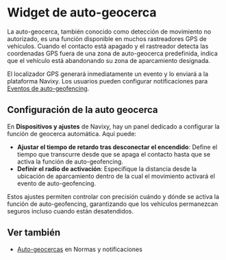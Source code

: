 # Widget de auto-geocerca

La auto-geocerca, también conocido como detección de movimiento no autorizado, es una función disponible en muchos rastreadores GPS de vehículos. Cuando el contacto está apagado y el rastreador detecta las coordenadas GPS fuera de una zona de auto-geocerca predefinida, indica que el vehículo está abandonando su zona de aparcamiento designada.

El localizador GPS generará inmediatamente un evento y lo enviará a la plataforma Navixy. Los usuarios pueden configurar notificaciones para [Eventos de auto-geofencing](https://squaregps.atlassian.net/wiki/spaces/UDOCES/pages/2922551095/Widget+de+auto-geocerca).

## Configuración de la auto geocerca

En **Dispositivos y ajustes** de Navixy, hay un panel dedicado a configurar la función de geocerca automática. Aquí puede:

- **Ajustar el tiempo de retardo tras desconectar el encendido**: Define el tiempo que transcurre desde que se apaga el contacto hasta que se activa la función de auto-geofencing.
- **Definir el radio de activación**: Especifique la distancia desde la ubicación de aparcamiento dentro de la cual el movimiento activará el evento de auto-geofencing.

Estos ajustes permiten controlar con precisión cuándo y dónde se activa la función de auto-geofencing, garantizando que los vehículos permanezcan seguros incluso cuando están desatendidos.

## Ver también

- [Auto-geocercas](https://squaregps.atlassian.net/wiki/spaces/UDOCES/pages/2922551095/Widget+de+auto-geocerca) en Normas y notificaciones